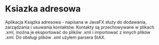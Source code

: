 # Ksiazka adresowa

Aplikacja Książka adresowa - napisana w JavaFX służy do dodawania, zarządzania i usuwania kontaktów. 
Kontakty są przechowywane w plikach .xml, można je eksportować do plików .xml i importować z innych plików .xml.
Do obsługi plików .xml użyłem parsera StAX.
